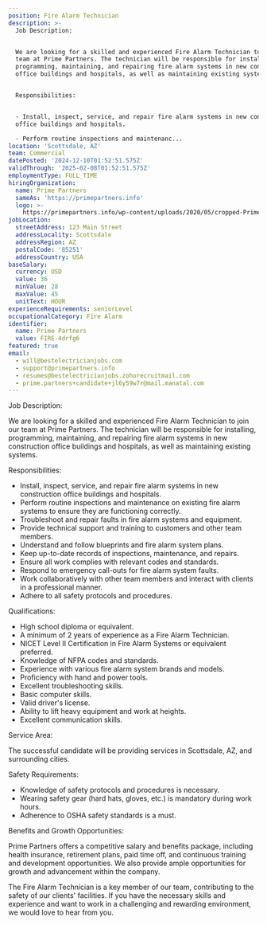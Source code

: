```yaml
---
position: Fire Alarm Technician
description: >-
  Job Description:


  We are looking for a skilled and experienced Fire Alarm Technician to join our
  team at Prime Partners. The technician will be responsible for installing,
  programming, maintaining, and repairing fire alarm systems in new construction
  office buildings and hospitals, as well as maintaining existing systems. 


  Responsibilities:


  - Install, inspect, service, and repair fire alarm systems in new construction
  office buildings and hospitals.

  - Perform routine inspections and maintenanc...
location: 'Scottsdale, AZ'
team: Commercial
datePosted: '2024-12-10T01:52:51.575Z'
validThrough: '2025-02-08T01:52:51.575Z'
employmentType: FULL_TIME
hiringOrganization:
  name: Prime Partners
  sameAs: 'https://primepartners.info'
  logo: >-
    https://primepartners.info/wp-content/uploads/2020/05/cropped-Prime-Partners-Logo-NO-BG-1-1.png
jobLocation:
  streetAddress: 123 Main Street
  addressLocality: Scottsdale
  addressRegion: AZ
  postalCode: '85251'
  addressCountry: USA
baseSalary:
  currency: USD
  value: 36
  minValue: 28
  maxValue: 45
  unitText: HOUR
experienceRequirements: seniorLevel
occupationalCategory: Fire Alarm
identifier:
  name: Prime Partners
  value: FIRE-4drfg6
featured: true
email:
  - will@bestelectricianjobs.com
  - support@primepartners.info
  - resumes@bestelectricianjobs.zohorecruitmail.com
  - prime.partners+candidate+jl6y59w7r@mail.manatal.com
---
```




Job Description:

We are looking for a skilled and experienced Fire Alarm Technician to join our team at Prime Partners. The technician will be responsible for installing, programming, maintaining, and repairing fire alarm systems in new construction office buildings and hospitals, as well as maintaining existing systems. 

Responsibilities:

- Install, inspect, service, and repair fire alarm systems in new construction office buildings and hospitals.
- Perform routine inspections and maintenance on existing fire alarm systems to ensure they are functioning correctly.
- Troubleshoot and repair faults in fire alarm systems and equipment.
- Provide technical support and training to customers and other team members.
- Understand and follow blueprints and fire alarm system plans.
- Keep up-to-date records of inspections, maintenance, and repairs.
- Ensure all work complies with relevant codes and standards.
- Respond to emergency call-outs for fire alarm system faults.
- Work collaboratively with other team members and interact with clients in a professional manner.
- Adhere to all safety protocols and procedures.

Qualifications:

- High school diploma or equivalent.
- A minimum of 2 years of experience as a Fire Alarm Technician.
- NICET Level II Certification in Fire Alarm Systems or equivalent preferred.
- Knowledge of NFPA codes and standards.
- Experience with various fire alarm system brands and models.
- Proficiency with hand and power tools.
- Excellent troubleshooting skills.
- Basic computer skills.
- Valid driver's license.
- Ability to lift heavy equipment and work at heights.
- Excellent communication skills.

Service Area:

The successful candidate will be providing services in Scottsdale, AZ, and surrounding cities.

Safety Requirements:

- Knowledge of safety protocols and procedures is necessary.
- Wearing safety gear (hard hats, gloves, etc.) is mandatory during work hours.
- Adherence to OSHA safety standards is a must.

Benefits and Growth Opportunities:

Prime Partners offers a competitive salary and benefits package, including health insurance, retirement plans, paid time off, and continuous training and development opportunities. We also provide ample opportunities for growth and advancement within the company.

The Fire Alarm Technician is a key member of our team, contributing to the safety of our clients' facilities. If you have the necessary skills and experience and want to work in a challenging and rewarding environment, we would love to hear from you.
